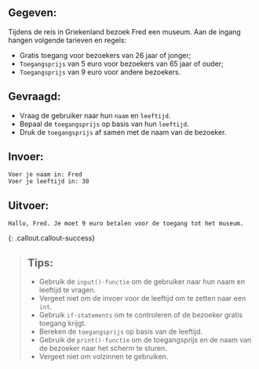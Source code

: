 ## Gegeven: 
Tijdens de reis in Griekenland bezoek Fred een museum. Aan de ingang hangen volgende tarieven en regels: 
* Gratis toegang voor bezoekers van 26 jaar of jonger; 
* `Toegangsprijs` van 5 euro voor bezoekers van 65 jaar of ouder;
* `Toegangsprijs` van 9 euro voor andere bezoekers.

## Gevraagd: 
* Vraag de gebruiker naar hun `naam` en `leeftijd`.
* Bepaal de `toegangsprijs` op basis van hun `leeftijd`.
* Druk de `toegangsprijs` af samen met de naam van de bezoeker.

## Invoer: 
```
Voer je naam in: Fred
Voer je leeftijd in: 30
```

## Uitvoer: 
```
Hallo, Fred. Je moet 9 euro betalen voor de toegang tot het museum.
```

{: .callout.callout-success}
>## Tips: 
>* Gebruik de `input()-functie` om de gebruiker naar hun naam en leeftijd te vragen. 
>* Vergeet niet om de invoer voor de leeftijd om te zetten naar een `int`.
>* Gebruik `if-statements` om te controleren of de bezoeker gratis toegang krijgt.
>* Bereken de `toegangsprijs` op basis van de leeftijd.
>* Gebruik de `print()-functie` om de toegangsprijs en de naam van de bezoeker naar het scherm te sturen. 
>* Vergeet niet om volzinnen te gebruiken.

